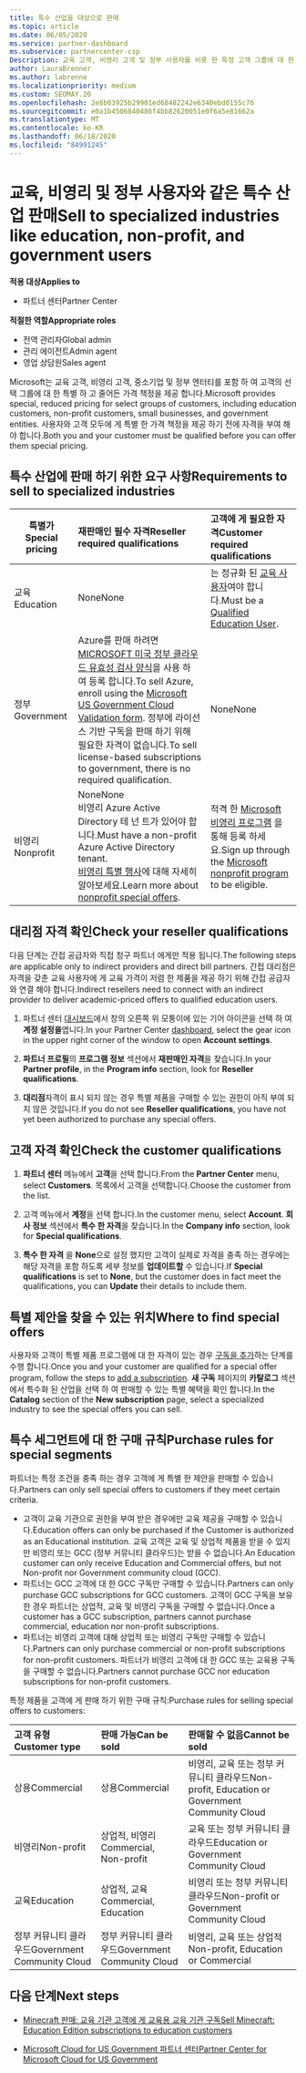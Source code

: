 ```yaml
---
title: 특수 산업을 대상으로 판매
ms.topic: article
ms.date: 06/05/2020
ms.service: partner-dashboard
ms.subservice: partnercenter-csp
Description: 교육 고객, 비영리 고객 및 정부 사용자를 비롯 한 특정 고객 그룹에 대 한 Microsoft의 특별 한 가격 책정 가격에 대해 알아보세요.
author: LauraBrenner
ms.author: labrenne
ms.localizationpriority: medium
ms.custom: SEOMAY.20
ms.openlocfilehash: 2e8b03925b29901ed68482242e6340ebd0155c76
ms.sourcegitcommit: e0a1b4506840486f4bb82620051e0f6a5e81662a
ms.translationtype: MT
ms.contentlocale: ko-KR
ms.lasthandoff: 06/18/2020
ms.locfileid: "84991245"
---
```

# <a name="sell-to-specialized-industries-like-education-non-profit-and-government-users"></a><span data-ttu-id="854e2-103">교육, 비영리 및 정부 사용자와 같은 특수 산업 판매</span><span class="sxs-lookup"><span data-stu-id="854e2-103">Sell to specialized industries like education, non-profit, and government users</span></span>

<span data-ttu-id="854e2-104">**적용 대상**</span><span class="sxs-lookup"><span data-stu-id="854e2-104">**Applies to**</span></span>

- <span data-ttu-id="854e2-105">파트너 센터</span><span class="sxs-lookup"><span data-stu-id="854e2-105">Partner Center</span></span>

<span data-ttu-id="854e2-106">**적절한 역할**</span><span class="sxs-lookup"><span data-stu-id="854e2-106">**Appropriate roles**</span></span>

- <span data-ttu-id="854e2-107">전역 관리자</span><span class="sxs-lookup"><span data-stu-id="854e2-107">Global admin</span></span>
- <span data-ttu-id="854e2-108">관리 에이전트</span><span class="sxs-lookup"><span data-stu-id="854e2-108">Admin agent</span></span>
- <span data-ttu-id="854e2-109">영업 상담원</span><span class="sxs-lookup"><span data-stu-id="854e2-109">Sales agent</span></span>

<span data-ttu-id="854e2-110">Microsoft는 교육 고객, 비영리 고객, 중소기업 및 정부 엔터티를 포함 하 여 고객의 선택 그룹에 대 한 특별 하 고 줄어든 가격 책정을 제공 합니다.</span><span class="sxs-lookup"><span data-stu-id="854e2-110">Microsoft provides special, reduced pricing for select groups of customers, including education customers, non-profit customers, small businesses, and government entities.</span></span> <span data-ttu-id="854e2-111">사용자와 고객 모두에 게 특별 한 가격 책정을 제공 하기 전에 자격을 부여 해야 합니다.</span><span class="sxs-lookup"><span data-stu-id="854e2-111">Both you and your customer must be qualified before you can offer them special pricing.</span></span> 

## <a name="requirements-to-sell-to-specialized-industries"></a><span data-ttu-id="854e2-112">특수 산업에 판매 하기 위한 요구 사항</span><span class="sxs-lookup"><span data-stu-id="854e2-112">Requirements to sell to specialized industries</span></span>

|<span data-ttu-id="854e2-113">**특별가**</span><span class="sxs-lookup"><span data-stu-id="854e2-113">**Special pricing**</span></span>   |<span data-ttu-id="854e2-114">**재판매인 필수 자격**</span><span class="sxs-lookup"><span data-stu-id="854e2-114">**Reseller required qualifications**</span></span>   |<span data-ttu-id="854e2-115">**고객에 게 필요한 자격**</span><span class="sxs-lookup"><span data-stu-id="854e2-115">**Customer required qualifications**</span></span>   |
|----------------------------|:---------------------------------|:------------------------------------------|
|<span data-ttu-id="854e2-116">교육</span><span class="sxs-lookup"><span data-stu-id="854e2-116">Education</span></span>   |<span data-ttu-id="854e2-117">None</span><span class="sxs-lookup"><span data-stu-id="854e2-117">None</span></span>   | <span data-ttu-id="854e2-118">는 정규화 된 [교육 사용자](https://www.microsoftvolumelicensing.com/DocumentSearch.aspx?Mode=3&DocumentTypeId=7)여야 합니다.</span><span class="sxs-lookup"><span data-stu-id="854e2-118">Must be a [Qualified Education User](https://www.microsoftvolumelicensing.com/DocumentSearch.aspx?Mode=3&DocumentTypeId=7).</span></span>   |
|<span data-ttu-id="854e2-119">정부</span><span class="sxs-lookup"><span data-stu-id="854e2-119">Government</span></span>   |<span data-ttu-id="854e2-120">Azure를 판매 하려면 [MICROSOFT 미국 정부 클라우드 유효성 검사 양식](https://azuregov.microsoft.com/csp)을 사용 하 여 등록 합니다.</span><span class="sxs-lookup"><span data-stu-id="854e2-120">To sell Azure, enroll using the [Microsoft US Government Cloud Validation form](https://azuregov.microsoft.com/csp).</span></span> <span data-ttu-id="854e2-121">정부에 라이선스 기반 구독을 판매 하기 위해 필요한 자격이 없습니다.</span><span class="sxs-lookup"><span data-stu-id="854e2-121">To sell license-based subscriptions to government, there is no required qualification.</span></span>|   <span data-ttu-id="854e2-122">None</span><span class="sxs-lookup"><span data-stu-id="854e2-122">None</span></span>|
|<span data-ttu-id="854e2-123">비영리</span><span class="sxs-lookup"><span data-stu-id="854e2-123">Nonprofit</span></span>  |<span data-ttu-id="854e2-124">None</span><span class="sxs-lookup"><span data-stu-id="854e2-124">None</span></span><br/> <span data-ttu-id="854e2-125">비영리 Azure Active Directory 테 넌 트가 있어야 합니다.</span><span class="sxs-lookup"><span data-stu-id="854e2-125">Must have a non-profit Azure Active Directory tenant.</span></span><br/> <span data-ttu-id="854e2-126">[비영리 특별 행사](https://assetsprod.microsoft.com/mpn/nonprofit-skus-in-csp-faq.pdf)에 대해 자세히 알아보세요.</span><span class="sxs-lookup"><span data-stu-id="854e2-126">Learn more about [nonprofit special offers](https://assetsprod.microsoft.com/mpn/nonprofit-skus-in-csp-faq.pdf).</span></span>   |<span data-ttu-id="854e2-127">적격 한 [Microsoft 비영리 프로그램](https://nonprofit.microsoft.com/#/register) 을 통해 등록 하세요.</span><span class="sxs-lookup"><span data-stu-id="854e2-127">Sign up through the [Microsoft nonprofit program](https://nonprofit.microsoft.com/#/register) to be eligible.</span></span>   |

## <a name="check-your-reseller-qualifications"></a><span data-ttu-id="854e2-128">대리점 자격 확인</span><span class="sxs-lookup"><span data-stu-id="854e2-128">Check your reseller qualifications</span></span>

<span data-ttu-id="854e2-129">다음 단계는 간접 공급자와 직접 청구 파트너 에게만 적용 됩니다.</span><span class="sxs-lookup"><span data-stu-id="854e2-129">The following steps are applicable only to indirect providers and direct bill partners.</span></span> <span data-ttu-id="854e2-130">간접 대리점은 자격을 갖춘 교육 사용자에 게 교육 가격이 저렴 한 제품을 제공 하기 위해 간접 공급자와 연결 해야 합니다.</span><span class="sxs-lookup"><span data-stu-id="854e2-130">Indirect resellers need to connect with an indirect provider to deliver academic-priced offers to qualified education users.</span></span>

1. <span data-ttu-id="854e2-131">파트너 센터 [대시보드](https://partner.microsoft.com/dashboard)에서 창의 오른쪽 위 모퉁이에 있는 기어 아이콘을 선택 하 여 **계정 설정을**엽니다.</span><span class="sxs-lookup"><span data-stu-id="854e2-131">In your Partner Center [dashboard](https://partner.microsoft.com/dashboard), select the gear icon in the upper right corner of the window to open **Account settings**.</span></span>

2. <span data-ttu-id="854e2-132">**파트너 프로필**의 **프로그램 정보** 섹션에서 **재판매인 자격**을 찾습니다.</span><span class="sxs-lookup"><span data-stu-id="854e2-132">In your **Partner profile**, in the **Program info** section, look for **Reseller qualifications**.</span></span>

3. <span data-ttu-id="854e2-133">**대리점**자격이 표시 되지 않는 경우 특별 제품을 구매할 수 있는 권한이 아직 부여 되지 않은 것입니다.</span><span class="sxs-lookup"><span data-stu-id="854e2-133">If you do not see **Reseller qualifications**, you have not yet been authorized to purchase any special offers.</span></span>

## <a name="check-the-customer-qualifications"></a><span data-ttu-id="854e2-134">고객 자격 확인</span><span class="sxs-lookup"><span data-stu-id="854e2-134">Check the customer qualifications</span></span>

1. <span data-ttu-id="854e2-135">**파트너 센터** 메뉴에서 **고객**을 선택 합니다.</span><span class="sxs-lookup"><span data-stu-id="854e2-135">From the **Partner Center** menu, select **Customers**.</span></span> <span data-ttu-id="854e2-136">목록에서 고객을 선택합니다.</span><span class="sxs-lookup"><span data-stu-id="854e2-136">Choose the customer from the list.</span></span>

2. <span data-ttu-id="854e2-137">고객 메뉴에서 **계정**을 선택 합니다.</span><span class="sxs-lookup"><span data-stu-id="854e2-137">In the customer menu, select **Account**.</span></span> <span data-ttu-id="854e2-138">**회사 정보** 섹션에서 **특수 한 자격**을 찾습니다.</span><span class="sxs-lookup"><span data-stu-id="854e2-138">In the **Company info** section, look for **Special qualifications**.</span></span>

3. <span data-ttu-id="854e2-139">**특수 한 자격** 을 **None**으로 설정 했지만 고객이 실제로 자격을 충족 하는 경우에는 해당 자격을 포함 하도록 세부 정보를 **업데이트할** 수 있습니다.</span><span class="sxs-lookup"><span data-stu-id="854e2-139">If **Special qualifications** is set to **None**, but the customer does in fact meet the qualifications, you can **Update** their details to include them.</span></span>

## <a name="where-to-find-special-offers"></a><span data-ttu-id="854e2-140">특별 제안을 찾을 수 있는 위치</span><span class="sxs-lookup"><span data-stu-id="854e2-140">Where to find special offers</span></span>

<span data-ttu-id="854e2-141">사용자와 고객이 특별 제품 프로그램에 대 한 자격이 있는 경우 [구독을 추가](create-a-new-subscription.md)하는 단계를 수행 합니다.</span><span class="sxs-lookup"><span data-stu-id="854e2-141">Once you and your customer are qualified for a special offer program, follow the steps to [add a subscription](create-a-new-subscription.md).</span></span> <span data-ttu-id="854e2-142">**새 구독** 페이지의 **카탈로그** 섹션에서 특수화 된 산업을 선택 하 여 판매할 수 있는 특별 혜택을 확인 합니다.</span><span class="sxs-lookup"><span data-stu-id="854e2-142">In the **Catalog** section of the **New subscription** page, select a specialized industry to see the special offers you can sell.</span></span>

## <a name="purchase-rules-for-special-segments"></a><span data-ttu-id="854e2-143">특수 세그먼트에 대 한 구매 규칙</span><span class="sxs-lookup"><span data-stu-id="854e2-143">Purchase rules for special segments</span></span>

<span data-ttu-id="854e2-144">파트너는 특정 조건을 충족 하는 경우 고객에 게 특별 한 제안을 판매할 수 있습니다.</span><span class="sxs-lookup"><span data-stu-id="854e2-144">Partners can only sell special offers to customers if they meet certain criteria.</span></span> 

- <span data-ttu-id="854e2-145">고객이 교육 기관으로 권한을 부여 받은 경우에만 교육 제공을 구매할 수 있습니다.</span><span class="sxs-lookup"><span data-stu-id="854e2-145">Education offers can only be purchased if the Customer is authorized as an Educational institution.</span></span> <span data-ttu-id="854e2-146">교육 고객은 교육 및 상업적 제품을 받을 수 있지만 비영리 또는 GCC (정부 커뮤니티 클라우드)는 받을 수 없습니다.</span><span class="sxs-lookup"><span data-stu-id="854e2-146">An Education customer can only receive Education and Commercial offers, but not Non-profit nor Government community cloud (GCC).</span></span>
- <span data-ttu-id="854e2-147">파트너는 GCC 고객에 대 한 GCC 구독만 구매할 수 있습니다.</span><span class="sxs-lookup"><span data-stu-id="854e2-147">Partners can only purchase GCC subscriptions for GCC customers.</span></span> <span data-ttu-id="854e2-148">고객이 GCC 구독을 보유 한 경우 파트너는 상업적, 교육 및 비영리 구독을 구매할 수 없습니다.</span><span class="sxs-lookup"><span data-stu-id="854e2-148">Once a customer has a GCC subscription, partners cannot purchase commercial, education nor non-profit subscriptions.</span></span> 
- <span data-ttu-id="854e2-149">파트너는 비영리 고객에 대해 상업적 또는 비영리 구독만 구매할 수 있습니다.</span><span class="sxs-lookup"><span data-stu-id="854e2-149">Partners can only purchase commercial or non-profit subscriptions for non-profit customers.</span></span> <span data-ttu-id="854e2-150">파트너가 비영리 고객에 대 한 GCC 또는 교육용 구독을 구매할 수 없습니다.</span><span class="sxs-lookup"><span data-stu-id="854e2-150">Partners cannot purchase GCC nor education subscriptions for non-profit customers.</span></span>

<span data-ttu-id="854e2-151">특정 제품을 고객에 게 판매 하기 위한 구매 규칙:</span><span class="sxs-lookup"><span data-stu-id="854e2-151">Purchase rules for selling special offers to customers:</span></span>

|<span data-ttu-id="854e2-152">**고객 유형**</span><span class="sxs-lookup"><span data-stu-id="854e2-152">**Customer type**</span></span>   |<span data-ttu-id="854e2-153">**판매 가능**</span><span class="sxs-lookup"><span data-stu-id="854e2-153">**Can be sold**</span></span>   |<span data-ttu-id="854e2-154">**판매할 수 없음**</span><span class="sxs-lookup"><span data-stu-id="854e2-154">**Cannot be sold**</span></span>   |
|:----------------------------|:---------------------------------|:------------------------------------------|
| <span data-ttu-id="854e2-155">상용</span><span class="sxs-lookup"><span data-stu-id="854e2-155">Commercial</span></span> |<span data-ttu-id="854e2-156">상용</span><span class="sxs-lookup"><span data-stu-id="854e2-156">Commercial</span></span> | <span data-ttu-id="854e2-157">비영리, 교육 또는 정부 커뮤니티 클라우드</span><span class="sxs-lookup"><span data-stu-id="854e2-157">Non-profit, Education or Government Community Cloud</span></span> |
| <span data-ttu-id="854e2-158">비영리</span><span class="sxs-lookup"><span data-stu-id="854e2-158">Non-profit</span></span> |<span data-ttu-id="854e2-159">상업적, 비영리</span><span class="sxs-lookup"><span data-stu-id="854e2-159">Commercial, Non-profit</span></span> | <span data-ttu-id="854e2-160">교육 또는 정부 커뮤니티 클라우드</span><span class="sxs-lookup"><span data-stu-id="854e2-160">Education or Government Community Cloud</span></span> |
| <span data-ttu-id="854e2-161">교육</span><span class="sxs-lookup"><span data-stu-id="854e2-161">Education</span></span> |<span data-ttu-id="854e2-162">상업적, 교육</span><span class="sxs-lookup"><span data-stu-id="854e2-162">Commercial, Education</span></span> | <span data-ttu-id="854e2-163">비영리 또는 정부 커뮤니티 클라우드</span><span class="sxs-lookup"><span data-stu-id="854e2-163">Non-profit or Government Community Cloud</span></span> |
| <span data-ttu-id="854e2-164">정부 커뮤니티 클라우드</span><span class="sxs-lookup"><span data-stu-id="854e2-164">Government Community Cloud</span></span> |<span data-ttu-id="854e2-165">정부 커뮤니티 클라우드</span><span class="sxs-lookup"><span data-stu-id="854e2-165">Government Community Cloud</span></span> | <span data-ttu-id="854e2-166">비영리, 교육 또는 상업적</span><span class="sxs-lookup"><span data-stu-id="854e2-166">Non-profit, Education or Commercial</span></span> |

## <a name="next-steps"></a><span data-ttu-id="854e2-167">다음 단계</span><span class="sxs-lookup"><span data-stu-id="854e2-167">Next steps</span></span>

- [<span data-ttu-id="854e2-168">Minecraft 판매: 교육 기관 고객에 게 교육용 교육 기관 구독</span><span class="sxs-lookup"><span data-stu-id="854e2-168">Sell Minecraft: Education Edition subscriptions to education customers</span></span>](minecraft-subscriptions.md)

- [<span data-ttu-id="854e2-169">Microsoft Cloud for US Government 파트너 센터</span><span class="sxs-lookup"><span data-stu-id="854e2-169">Partner Center for Microsoft Cloud for US Government</span></span>](partner-center-for-microsoft-us-govt-cloud.md)
